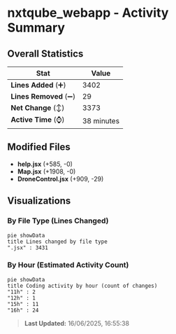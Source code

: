 # nxtqube_webapp - Activity Summary 

## Overall Statistics

| Stat                   | Value                                                             |
| ---------------------- | ----------------------------------------------------------------- |
| **Lines Added** (➕)   | 3402                                          |
| **Lines Removed** (➖) | 29                                        |
| **Net Change** (↕)    | 3373                |
| **Active Time** (⌚)   | 38 minutes |


## Modified Files
- **help.jsx** (+585, -0)
- **Map.jsx** (+1908, -0)
- **DroneControl.jsx** (+909, -29)

## Visualizations

### By File Type (Lines Changed)

```mermaid
pie showData
title Lines changed by file type
".jsx" : 3431
```

### By Hour (Estimated Activity Count)

```mermaid
pie showData
title Coding activity by hour (count of changes)
"11h" : 2
"12h" : 1
"15h" : 11
"16h" : 24
```


> **Last Updated:** 16/06/2025, 16:55:38